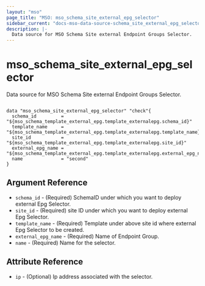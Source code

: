 ```yaml
---
layout: "mso"
page_title: "MSO: mso_schema_site_external_epg_selector"
sidebar_current: "docs-mso-data-source-schema_site_external_epg_selector"
description: |-
  Data source for MSO Schema Site external Endpoint Groups Selector.
---
```


# mso_schema_site_external_epg_selector #

Data source for MSO Schema Site external Endpoint Groups Selector.

```hcl

data "mso_schema_site_external_epg_selector" "check"{
  schema_id         = "${mso_schema_template_external_epg.template_externalepg.schema_id}"
  template_name     = "${mso_schema_template_external_epg.template_externalepg.template_name}"
  site_id           = "${mso_schema_template_external_epg.template_externalepg.site_id}"
  external_epg_name = "${mso_schema_template_external_epg.template_externalepg.external_epg_name}"
  name              = "second"
}

```

## Argument Reference ##

* `schema_id` - (Required) SchemaID under which you want to deploy external Epg Selector.
* `site_id` - (Required) site ID under which you want to deploy external Epg Selector.
* `template_name` - (Required) Template under above site id where external Epg Selector to be created.
* `external_epg_name` - (Required) Name of Endpoint Group.
* `name` - (Required) Name for the selector.

## Attribute Reference ##

* `ip` - (Optional) Ip address associated with the selector.